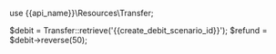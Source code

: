 use {{api_name}}\Resources\Transfer;

$debit = Transfer::retrieve('{{create_debit_scenario_id}}');
$refund = $debit->reverse(50);